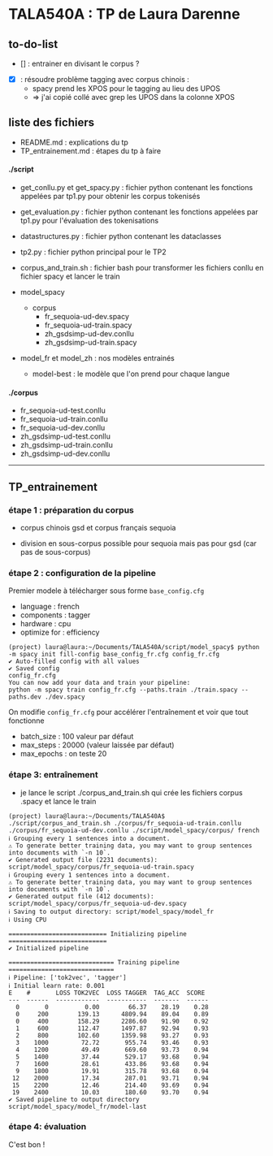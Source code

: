 # TALA540A : TP de Laura Darenne

## to-do-list
- [] : entrainer en divisant le corpus ?
- [x] : résoudre problème tagging avec corpus chinois :
  - spacy prend les XPOS pour le tagging au lieu des UPOS
  - => j'ai copié collé avec grep les UPOS dans la colonne XPOS

## liste des fichiers
- README.md : explications du tp
- TP_entrainement.md : étapes du tp à faire

#### ./script
- get_conllu.py et get_spacy.py : fichier python contenant les fonctions appelées par tp1.py pour obtenir les corpus tokenisés
- get_evaluation.py : fichier python contenant les fonctions appelées par tp1.py pour l'évaluation des tokenisations
- datastructures.py : fichier python contenant les dataclasses 
- tp2.py : fichier python principal pour le TP2

- corpus_and_train.sh : fichier bash pour transformer les fichiers conllu en fichier spacy et lancer le train
- model_spacy
  - corpus
  	- fr_sequoia-ud-dev.spacy
  	- fr_sequoia-ud-train.spacy
    - zh_gsdsimp-ud-dev.conllu
    - zh_gsdsimp-ud-train.spacy
- model_fr et model_zh : nos modèles entrainés
	- model-best : le modèle que l'on prend pour chaque langue

#### ./corpus
- fr_sequoia-ud-test.conllu
- fr_sequoia-ud-train.conllu
- fr_sequoia-ud-dev.conllu
- zh_gsdsimp-ud-test.conllu
- zh_gsdsimp-ud-train.conllu
- zh_gsdsimp-ud-dev.conllu

---

## TP_entrainement

### étape 1 : préparation du corpus

- corpus chinois gsd et corpus français sequoia

- division en sous-corpus possible pour sequoia mais pas pour gsd (car pas de sous-corpus)

### étape 2 : configuration de la pipeline

Premier modele à télécharger sous forme `base_config.cfg`
- language : french
- components : tagger
- hardware : cpu
- optimize for : efficiency

```shell
(project) laura@laura:~/Documents/TALA540A/script/model_spacy$ python -m spacy init fill-config base_config_fr.cfg config_fr.cfg
✔ Auto-filled config with all values
✔ Saved config
config_fr.cfg
You can now add your data and train your pipeline:
python -m spacy train config_fr.cfg --paths.train ./train.spacy --paths.dev ./dev.spacy
```

On modifie `config_fr.cfg` pour accélérer l'entraînement et voir que tout fonctionne
- batch_size : 100 valeur par défaut
- max_steps : 20000 (valeur laissée par défaut)
- max_epochs : on teste 20

### étape 3: entraînement
- je lance le script ./corpus_and_train.sh qui crée les fichiers corpus .spacy et lance le train

```shell
(project) laura@laura:~/Documents/TALA540A$ ./script/corpus_and_train.sh ./corpus/fr_sequoia-ud-train.conllu ./corpus/fr_sequoia-ud-dev.conllu ./script/model_spacy/corpus/ french
ℹ Grouping every 1 sentences into a document.
⚠ To generate better training data, you may want to group sentences
into documents with `-n 10`.
✔ Generated output file (2231 documents):
script/model_spacy/corpus/fr_sequoia-ud-train.spacy
ℹ Grouping every 1 sentences into a document.
⚠ To generate better training data, you may want to group sentences
into documents with `-n 10`.
✔ Generated output file (412 documents):
script/model_spacy/corpus/fr_sequoia-ud-dev.spacy
ℹ Saving to output directory: script/model_spacy/model_fr
ℹ Using CPU

=========================== Initializing pipeline ===========================
✔ Initialized pipeline

============================= Training pipeline =============================
ℹ Pipeline: ['tok2vec', 'tagger']
ℹ Initial learn rate: 0.001
E    #       LOSS TOK2VEC  LOSS TAGGER  TAG_ACC  SCORE 
---  ------  ------------  -----------  -------  ------
  0       0          0.00        66.37    28.19    0.28
  0     200        139.13      4809.94    89.04    0.89
  0     400        158.29      2286.60    91.90    0.92
  1     600        112.47      1497.87    92.94    0.93
  2     800        102.60      1359.98    93.27    0.93
  3    1000         72.72       955.74    93.46    0.93
  4    1200         49.49       669.60    93.73    0.94
  5    1400         37.44       529.17    93.68    0.94
  7    1600         28.61       433.86    93.68    0.94
  9    1800         19.91       315.78    93.68    0.94
 12    2000         17.34       287.01    93.71    0.94
 15    2200         12.46       214.40    93.69    0.94
 19    2400         10.03       180.60    93.70    0.94
✔ Saved pipeline to output directory
script/model_spacy/model_fr/model-last
```

### étape 4: évaluation

C'est bon !